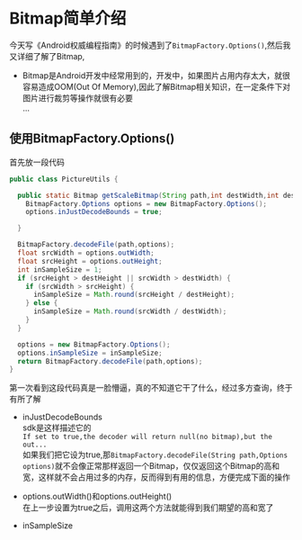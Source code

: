 # Bitmap简单介绍    
今天写《Android权威编程指南》的时候遇到了```BitmapFactory.Options()```,然后我又详细了解了Bitmap,
* Bitmap是Android开发中经常用到的，开发中，如果图片占用内存太大，就很容易造成OOM(Out Of Memory),因此了解Bitmap相关知识，在一定条件下对图片进行裁剪等操作就很有必要   
...

## 使用BitmapFactory.Options()     
首先放一段代码       
```java
public class PictureUtils {

  public static Bitmap getScaleBitmap(String path,int destWidth,int destHeight){
    BitmapFactory.Options options = new BitmapFactory.Options();
    options.inJustDecodeBounds = true;

  }

  BitmapFactory.decodeFile(path,options);
  float srcWidth = options.outWidth;
  float srcHeight = options.outHeight;
  int inSampleSize = 1;
  if (srcHeight > destHeight || srcWidth > destWidth) {
    if (srcWidth > srcHeight) {
      inSampleSize = Math.round(srcHeight / destHeight);
    } else {
      inSampleSize = Math.round(srcWidth / destWidth);
    }
  }

  options = new BitmapFactory.Options();
  options.inSampleSize = inSampleSize;
  return BitmapFactory.decodeFile(path,options);
}
```   

第一次看到这段代码真是一脸懵逼，真的不知道它干了什么，经过多方查询，终于有所了解   

* inJustDecodeBounds     
sdk是这样描述它的     
```If set to true,the decoder will return null(no bitmap),but the out...```                         
如果我们把它设为true,那```BitmapFactory.decodeFile(String path,Options options)```就不会像正常那样返回一个Bitmap，仅仅返回这个Bitmap的高和宽，这样就不会占用过多的内存，反而得到有用的信息，方便完成下面的操作         



* options.outWidth()和options.outHeight()       
在上一步设置为true之后，调用这两个方法就能得到我们期望的高和宽了       

* inSampleSize    
